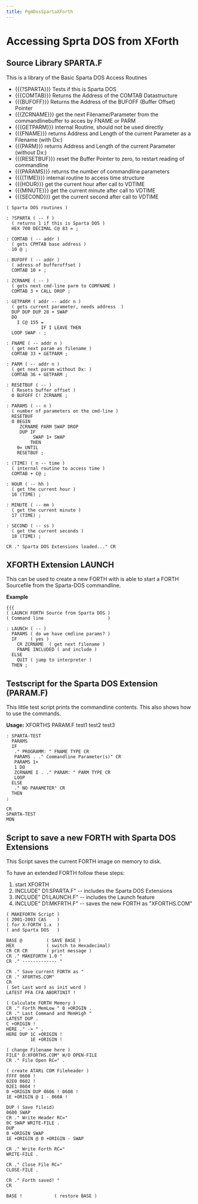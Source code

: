```yaml
---
title: PgmDosSpartaXForth
---
```

  
# Accessing Sprta DOS from XForth  
  
  
## Source Library SPARTA.F  
  
This is a library of the Basic Sparta DOS Access Routines  
  
- {{{?SPARTA}}} Tests if this is Sparta DOS  
- {{{COMTAB}}} Returns the Address of the COMTAB Datastructure  
- {{{BUFOFF}}} Returns the Address of the BUFOFF (Buffer Offset) Pointer  
- {{{ZCRNAME}}} get the next Filename/Parameter from the commandlinebuffer to acces by FNAME or PARM  
- {{{GETPARM}}} internal Routine, should not be used directly  
- {{{FNAME}}} returns Address and Length of the current Parameter as a Filename (with Dx:)  
- {{{PARM}}} returns Address and Length of the current Parameter (without Dx:)  
- {{{RESETBUF}}} reset the Buffer Pointer to zero, to restart reading of commandline  
- {{{PARAMS}}} returns the number of commandline parameters  
- {{{(TIME)}}} internal routine to access time structure  
- {{{HOUR}}} get the current hour after call to VDTIME  
- {{{MINUTE}}} get the current minute after call to VDTIME  
- {{{SECOND}}} get the current second after call to VDTIME  
  
```
( Sparta DOS routines )

: ?SPARTA ( -- f )
  ( returns 1 if this is Sparta DOS )
  HEX 700 DECIMAL C@ 83 = ;

: COMTAB ( -- addr )
  ( gets CPMTAB base address )
  10 @ ;

: BUFOFF ( -- addr )
  ( adress of bufferoffset )
  COMTAB 10 + ;

: ZCRNAME ( -- )
  ( gets next cmd-line parm to COMFNAME )
  COMTAB 3 + CALL DROP ;

: GETPARM ( addr -- addr n )
  ( gets current parameter, needs address  )
  DUP DUP DUP 28 + SWAP
  DO
    I C@ 155 =
             IF I LEAVE THEN
  LOOP SWAP - ;

: FNAME ( -- addr n )
  ( get next param as filename )
  COMTAB 33 + GETPARM ;

: PARM ( -- addr n )
  ( get next param without Dx: )
  COMTAB 36 + GETPARM ;

: RESETBUF ( -- )
  ( Resets buffer offset )
  0 BUFOFF C! ZCRNAME ;

: PARAMS ( -- n )
  ( number of parameters on the cmd-line )
  RESETBUF
  0 BEGIN
     ZCRNAME PARM SWAP DROP
     DUP IF
          SWAP 1+ SWAP
         THEN
    0= UNTIL
    RESETBUF ;

: (TIME) ( n -- time )
  ( internal routine to access time )
  COMTAB + C@ ;

: HOUR ( -- hh )
  ( get the current hour )
  16 (TIME) ;

: MINUTE ( -- mm )
  ( get the current minute )
  17 (TIME) ;

: SECOND ( -- ss )
  ( get the current seconds )
  18 (TIME) ;

CR ." Sparta DOS Extensions loaded..." CR

```
  
## XFORTH Extension LAUNCH  
  
This can be used to create a new FORTH with is able to start a FORTH Sourcefile from the Sparta-DOS commandline.  
  
__Example__  
```
{{{
( LAUNCH FORTH Source from Sparta DOS )
( Command line                        )

: LAUNCH ( -- )
  PARAMS ( do we have cmdline params? )
  IF     ( yes )
    CR ZCRNAME  ( get next filename )
    FNAME INCLUDED ( and include )
  ELSE
    QUIT ( jump to interpreter )
  THEN ;
```
  
## Testscript for the Sparta DOS Extension (PARAM.F)  
  
This little test script prints the commandline contents. This also shows how to use the commands.  
  
__Usage:__ XFORTHS PARAM.F test1 test2 test3  
```
: SPARTA-TEST
  PARAMS
  IF
   ." PROGRAMM: " FNAME TYPE CR
   PARAMS . ." Commandline Parameter(s)" CR
   PARAMS 1+
   1 DO
   ZCRNAME I . ." PARAM: " PARM TYPE CR
   LOOP
  ELSE
   ." NO PARAMETER" CR
  THEN
;

CR
SPARTA-TEST
MON
```
  
## Script to save a new FORTH with Sparta DOS Extensions  
  
This Script saves the current FORTH image on memory to disk.  
  
To have an extended FORTH follow these steps:  
  
1. start XFORTH  
1. INCLUDE" D1:SPARTA.F"   -- includes the Sparta DOS Extensions  
1. INCLUDE" D1:LAUNCH.F"  -- includes the Launch feature  
1. INCLUDE" D1:MKFRTH.F"  -- saves the new FORTH as "XFORTHS.COM"  
  
```
( MAKEFORTH Script )
( 2001-2003 CAS    )
( for X-FORTH 1.x  )
( and Sparta DOS   )

BASE @         ( SAVE BASE )
HEX            ( switch to Hexadecimal)
CR CR CR       ( print message )
CR ." MAKEFORTH 1.0 "
CR ." ------------- "

CR ." Save current FORTH as "
CR ." XFORTHS.COM"
CR
( Set Last word as init word )
LATEST PFA CFA ABORTINIT !

( Calculate FORTH Memory )
CR ." Forth MemLow " 0 +ORIGIN .
CR ." Last Command and MemHigh "
LATEST DUP .
C +ORIGIN !
HERE ." -> " .
HERE DUP 1C +ORIGIN !
         1E +ORIGIN !

( change Filename here )
FILE" D:XFORTHS.COM" W/O OPEN-FILE
CR ." File Open RC=" .

( create ATARi COM Fileheader )
FFFF 0600 !
02E0 0602 !
02E1 0604 !
0 +ORIGIN DUP 0606 ! 0608 !
1E +ORIGIN @ 1 - 060A !

DUP ( Save fileid)
0600 SWAP
CR ." Write Header RC="
0C SWAP WRITE-FILE .
DUP
0 +ORIGIN SWAP
1E +ORIGIN @ 0 +ORIGIN - SWAP

CR ." Write Forth RC="
WRITE-FILE .

CR ." Close File RC="
CLOSE-FILE .

CR ." Forth saved! "
CR

BASE !            ( restore BASE )
```
  
